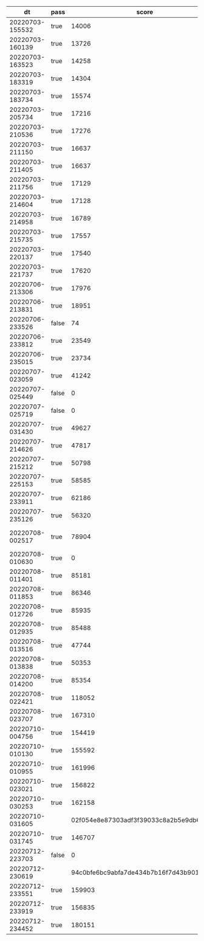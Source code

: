 |dt|pass|score|success|fail|commit id|change log|
|--|--|--|--|--|--|--|
|20220703-155532|true|14006|13325|0|0415124597f5cc44d8c92aac0caad8e60dc377c3|comments add index post_id|
|20220703-160139|true|13726|13050|0|33a3cd6bf58b5a7dc55f676917ca219c90a4be00|test2|
|20220703-163523|true|14258|13551|0|4b689122ded5b3e8df1f2c67890ab9645b3a9837|add index comments (post_id, created_at DESC)|
|20220703-183319|true|14304|13610|0|1db17ad4ec1f33f4187dc21d090b73f899d12b4f|disable prepared statement|
|20220703-183734|true|15574|14775|0|be9bae9e4a1e4cdd4fe6cad4abc3cf74110a3897|disable prepared statement 2|
|20220703-205734|true|17216|16394|0|7454df760d00c6cd34f3dbe272687ad8ab755aea|mysql max_connection=256, go MaxOpenConns=0,MaxIdleConns=30|
|20220703-210536|true|17276|16453|0|c98169ab7404c9cab1c9ca4e006c8d9b20e0645e|disable_log_bin|
|20220703-211150|true|16637|15819|0|4a0cd41f59f4a239eef826b7b93e34f07d8d1cac|innodb_flush_log_at_trx_commit=0|
|20220703-211405|true|16637|15832|0|9d92bd9c610b9f2a54c32fc9ba1e73322c0a42fa|innodb_flush_log_at_trx_commit=0 take2|
|20220703-211756|true|17129|16287|0|3a88af0ee77ae48eaa318820db05f3cb1a51988b|revert to innodb_flush_log_at_trx_commit=1|
|20220703-214604|true|17128|16286|0|d2901437f105012d12a124837959af8349ef4f8b|serve css/js from nginx|
|20220703-214958|true|16789|16006|0|3ab4c5f801ee9c015b891aaf9b7be1effc769c27|static expires 1d|
|20220703-215735|true|17557|16745|0|f671ff3eae85ad1c5eef3f626583e3919c77839b|nginx gzip|
|20220703-220137|true|17540|16700|0|a28a1d37f9074efb9d13f1b9eb494eba52d57101|nginx gzip_min_length 1k|
|20220703-221737|true|17620|16812|0|d235c74124464ff478e25fe46d3dd05979e0138b|upstream connection keepalive 32/10000|
|20220706-213306|true|17976|17130|0|dc23822a11f2c88074cc4737cb191a42192e6343|alp -m|
|20220706-213831|true|18951|18083|0|61c9f221dad2a1fdac1c3fbbe272be4bd65310fe|nginx static favicon.ico, img/ajax-loader.gif|
|20220706-233526|false|74|71|1|688b5c1519451c033cd0491a8a517e6351688a06|static image?|
|20220706-233812|true|23549|22533|0|8421ae7b99efde1a43e97643395c8f3e2e516016|static image?|
|20220706-235015|true|23734|22717|0|c628defc4050f0a53c1bc76ebe6da8c7750f92bc|static image, with remaining image of id>10000|
|20220707-023059|true|41242|39260|12|3262051f374b0ddad98c1e5b036983180f29e54f|posts join users|
|20220707-025449|false|0|16|3|b2d092fad6f5d08531964266fdb7a6d02e0f1395|join users more!|
|20220707-025719|false|0|16|3|fbac155ec0367f4a776ae46f3a6ba59abcafacf5|fix bug|
|20220707-031430|true|49627|47191|12|0eefab116dbd9ef3eda74f0637873def6d7bce63|flat post data with user|
|20220707-214626|true|47817|45517|12|a712681af1a965e7078d87f7bc805d4e991ebc3e|delay pt-query-digest|
|20220707-215212|true|50798|48456|12|baf771ad319d696910e839334584fe3e0e548a95|ALTER TABLE comments ADD INDEX user_id_idx (user_id);|
|20220707-225153|true|58585|56392|12|cfaff0934a7bbfa2d2dd0ccc7a0c617244a150e0|memcache comments.post_id.count|
|20220707-233911|true|62186|60169|12|505d3a6901c53fef7bc107036268f38131eafefc|comments join users|
|20220707-235126|true|56320|54162|12|ff1f4cc199bec0887aa5d1908ff1869eed170279|memcache comments.post_id.join_users.allComments|
|20220708-002517|true|78904|77080|12|fbd89ecaffbad5fc7995f742fae36bf092ca7863|memcache comments.post_id.join_users.allComments again|
|20220708-010630|true|0|50847|591508|6ce0ce3e8d31a5dc30b628c37fb0762c3b9ef48e|global memcache|
|20220708-011401|true|85181|82692|12|e3efff00f0c5fe708efa657ae60f70aab7f6aea2|benchmarker ulimit 10000|
|20220708-011853|true|86346|83861|12|dd932d49acf07820b01f28ca4d80930ff4fb8f5c|expiration 20|
|20220708-012726|true|85935|83457|12|9a7fd420c9f033ce295e324457a052f7841aee66|cache reversed|
|20220708-012935|true|85488|82946|12|f6f0c2a5df5f929bad17bbffc6ef30aa9f68c91f|expiration 60|
|20220708-013516|true|47744|47401|10|e57ff91c9bf2da5953736b397a155b36d46a4048|post_user_idx|
|20220708-013838|true|50353|50010|10|fb64b409e504a76789bfc4d14de024b5e69943e3|FORCE INDEX post_user_idx|
|20220708-014200|true|85354|82790|12|e7b784f5b78a0d742aaa035b444627f9295f701d|give up post_user_idx|
|20220708-022421|true|118052|112550|12|e837e7d8f2381537be8bea99f4bbff5c88048303|openssl?|
|20220708-023707|true|167310|160604|16|45257f9b3ed4617a468c6abfcf2b63ba1af7f767|getmulti|
|20220710-004756|true|154419|148913|82|9e894bc47d07fe6d6fd88b6d6e91078dc067eee5|nested struct & make slice|
|20220710-010130|true|155592|149797|58|01b390797c8afe66cd4928d2e1866a4a6d1d3639|fix save posted image|
|20220710-010955|true|161996|155572|24|454758e02cab10c5e7ae64f7429567de7d7a43e1|remove GetIndexFlatPost|
|20220710-023021|true|156822|150935|51|3f87a4961f20b4a5799c8e08677b0e15acd022d5|profile|
|20220710-030253|true|162158|155760|29|6eb7ccc39c1bbab7703f0a03803d6cee28fda2d4|u.account_name|
|20220710-031605||02f054e8e87303adf3f39033c8a2b5e9db60954f|mkdir|
|20220710-031745|true|146707|142143|131|81bcd870dbe42746abd3e3013cbd1cf3f2f69f34|mkdir|
|20220712-223703|false|0|4|6|5f84eb36eda0fc50645121ceff9f0db2e0012368|avoid funcmap?|
|20220712-230619||94c0bfe6bc9abfa7de434b7b16f7d43b901c7cc1|avoid funcmap?|
|20220712-233551|true|159903|153655|32|d956142901670d1d2ec5ffd57d463a98142bdd04|direct posts.html|
|20220712-233919|true|156835|150907|54|4c5646af20bb909d1d91fcf90c6c73b05e861aa1|yappa yameta|
|20220712-234452|true|180151|173083|40|2e4a127a278dc177d4cae7f947b5c20fc6679abf|text/template|
